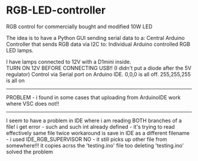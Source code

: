 # RGB-LED-controller
RGB control for commercially bought and modified 10W LED

The idea is to have a Python GUI sending serial data to a:
  Central Arduino Controller that sends RGB data via I2C to:
    Individual Arduino controlled RGB LED lamps.

I have lamps connected to 12V with a D1mini inside.  
TURN ON 12V BEFORE CONNECTING USB!! (I didn't put a diode after the 5V regulator)
Control via Serial port on Arduino IDE.  0,0,0 is all off.  255,255,255 is all on

****************************************************************************************
PROBLEM - i found in some cases that uploading from ArduinoIDE work where VSC does not!!
****************************************************************************************

I seem to have a problem in IDE where i am reading BOTH branches of a file!
i get error - such and such int already defined - it's trying to read effectively same file twice
workaround is save in IDE as a different filename - i used IDE_RGB_SUPERVISOR
NO - it still picks up other file from somewhere!!!
it copies acrss the 'testing.ino' file too
deleting 'testing.ino' solved the problem
